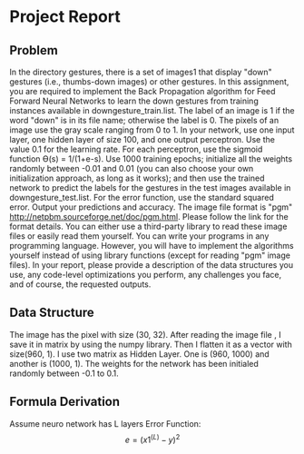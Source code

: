 # Project Report
## Problem
In the directory gestures, there is a set of images1 that display "down" gestures (i.e., thumbs-down images) or other gestures. In this assignment, you are required to implement the Back Propagation algorithm for Feed Forward Neural Networks to learn the down gestures from training instances available in downgesture_train.list. The label of an image is 1 if the word "down" is in its file name; otherwise the label is 0. The pixels of an image use the gray scale ranging from 0 to 1. In your network, use one input layer, one hidden layer of size 100, and one output perceptron. Use the value 0.1 for the learning rate. For each perceptron, use the sigmoid function Ɵ(s) = 1/(1+e-s). Use 1000 training epochs; initialize all the weights randomly between -0.01 and 0.01 (you can also choose your own initialization approach, as long as it works); and then use the trained network to predict the labels for the gestures in the test images available in downgesture_test.list. For the error function, use the standard squared error. Output your predictions and accuracy.
The image file format is "pgm" <http://netpbm.sourceforge.net/doc/pgm.html>. Please follow the link for the format details. You can either use a third-party library to read these image files or easily read them yourself.
You can write your programs in any programming language. However, you will have to implement the algorithms yourself instead of using library functions (except for reading "pgm" image files). In your report, please provide a description of the data structures you use, any code-level optimizations you perform, any challenges you face, and of course, the requested outputs.
## Data Structure
The image has the pixel with size (30, 32). After reading the image file , 
I save it in matrix by using the numpy library. Then I flatten it as a vector with size(960, 1).
I use two matrix as Hidden Layer. One is (960, 1000) and another is (1000, 1). The weights for the network has been initialed randomly between -0.1 to 0.1.

## Formula Derivation
Assume neuro network has L layers
Error Function:
$$
e = (x1^{(L)} - y)^2
$$

